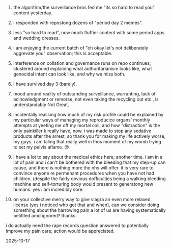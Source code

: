 1. the algorithm/the surveillance bros fed me "its so hard to read you" content yesterday.  
2. i responded with repostong dozens of "period day 2 memes".  
3. less "so hard to read", now much fluffier content with some period apps and wedding dresses.  
4. i am enjoying the current batch of "oh okay let's not deliberately aggrevate you" observation; this is acceptable.  

5. interference on collation and governance runs on repo continues; clustered around explaining what authoritarianism looks like, what genocidal intent can look like, and why we miss both.  
6. i have survived day 3 (barely).  
7. mood around reality of outstanding surveillance, warranting, lack of aclnowledgment or remorse, not even taking the recycling out etc., is understandably Not Great.  
8. incidentally realising how much of my risk profile could be explained by my particular ways of managing my reproducice organs' monthly attempts at yeeting me off my mortal coil, and how "distraction" is the only painkiller k really have, now. i was made to stop any sedative products after the arrest, so thank you for making my life actively worse, my guys. i am taling that really well in thos moment of my womb trying to set my pelvis aflame. 😒  
9. i have a lot to say about the medical ethics here; another time. i am in a lot of pain and i can't be bothered with the bleeding that my step-up can cause, and there is nothing more the nhs will offer. it is very rare to convince anyone re permenant procedures when you have not had children. (despite the fairly obvious dofficulties being a walking bleeding machine and self-torturing body would present to generatong new humans. yes i am incredibly sore.  
10. on your collective merry way to give viagra an even more relaxed license (yes i noticed who got that and when), can we consider doing something about the harrowing pain a lot of us are having systematically belittled amd ignored? thanks.  

i do actually need the rape records question answered to potentially improve my pain care; action would be appreciated.  

2025-10-17  
